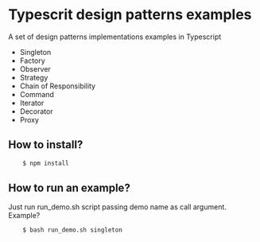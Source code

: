 # Typescrit design patterns examples

A set of design patterns implementations examples in Typescript

* Singleton
* Factory
* Observer
* Strategy
* Chain of Responsibility
* Command
* Iterator
* Decorator
* Proxy

## How to install?

```bash
    $ npm install
```

## How to run an example?

Just run run_demo.sh script passing demo name as call argument. Example?
```bash
    $ bash run_demo.sh singleton
```
